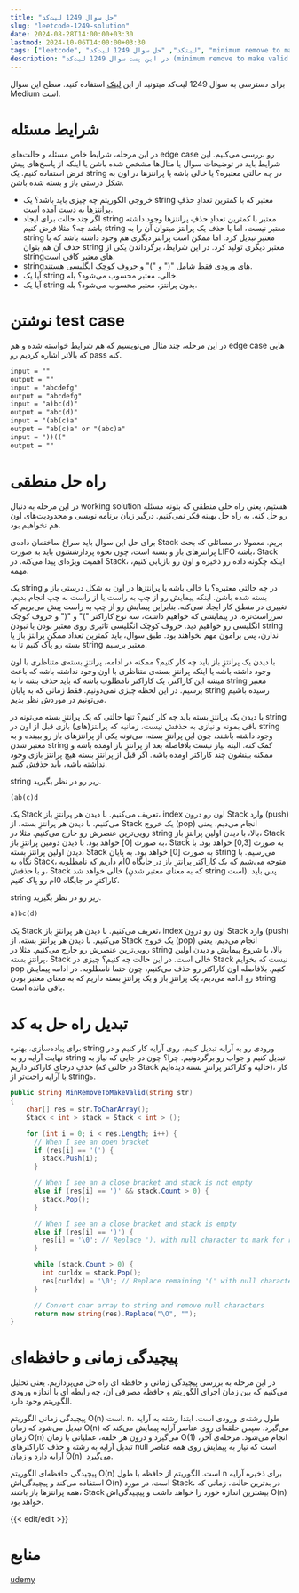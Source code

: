 ```yaml
---
title: "حل سوال 1249 لیت‌کد"
slug: "leetcode-1249-solution"
date: 2024-08-28T14:00:00+03:30
lastmod: 2024-10-06T14:00:00+03:30
tags: ["leetcode", "لیتکد", "حل سوال 1249 لیت‌کد", "minimum remove to make valid parentheses"]
description: "در این پست سوال 1249 لیت‌کد (minimum remove to make valid parentheses) رو حل می‌کنیم"
---
```

برای دسترسی به سوال 1249 لیت‌کد میتونید از این [لینک](https://leetcode.com/problems/minimum-remove-to-make-valid-parentheses/) استفاده کنید. سطح این سوال Medium است.

# شرایط مسئله

در این مرحله، شرایط خاص مسئله و حالت‌های edge case رو بررسی می‌کنیم. این شرایط باید در توضیحات سوال یا مثال‌ها مشخص شده باشن یا اینکه از پاسخ‌های پیش فرض استفاده کنیم. یک string در چه حالتی معتبره؟ یا خالی باشه یا پرانتزها در اون به شکل درستی باز و بسته شده باشن.

*   خروجی الگوریتم چه چیزی باید باشد؟ یک string معتبر که با کمترین تعدادِ حذفِ پرانتزها به دست آمده است.
*   اگر چند حالت برای ایجاد string معتبر با کمترین تعدادِ حذفِ پرانتزها وجود داشته باشد چه؟ مثلا فرض کنیم string معتبر نیست، اما با حذف یک پرانتز میتوان آن را به string معتبر تبدیل کرد. اما ممکن است پرانتز دیگری هم وجود داشته باشد که با حذف آن هم بتوان string معتبر دیگری تولید کرد. در این شرایط، برگرداندن یکی از stringهای معتبر کافی است.
*   string‌های ورودی فقط شامل "(" و ")" و حروف کوچک انگلیسی هستند.
*   آیا یک string خالی، معتبر محسوب می‌شود؟ بله.
*   آیا یک string بدون پرانتز، معتبر محسوب می‌شود؟ بله.

# نوشتن test case

در این مرحله، چند مثال می‌نویسیم که هم شرایط خواسته شده و هم edge case هایی که بالاتر اشاره کردیم رو pass کنه.

```txt
input = "" 
output = "" 
input = "abcdefg" 
output = "abcdefg" 
input = "a)bc(d)" 
output = "abc(d)" 
input = "(ab(c)a" 
output = "ab(c)a" or "(abc)a" 
input = "))((" 
output = "" 
```

# راه حل منطقی

در این مرحله به دنبال working solution هستیم، یعنی راه حلی منطقی که بتونه مسئله رو حل کنه. به راه حل بهینه فکر نمی‌کنیم. درگیر زبان برنامه نویسی و محدودیت‌های اون هم نخواهیم بود.

برای حل این سوال باید سراغ ساختمان داده‌ی Stack بریم. معمولا در مسائلی که بحث پرانتزهای باز و بسته است، چون نحوه پردازششون باید به صورت LIFO باشه، Stack اهمیت ویژه‌ای پیدا می‌کنه. در Stack، اینکه چگونه داده رو ذخیره و اون رو بازیابی کنیم، مهمه.

یک string در چه حالتی معتبره؟ یا خالی باشه یا پرانتزها در اون به شکل درستی باز و بسته شده باشن. اینکه پیمایش رو از چپ به راست یا از راست به چپ انجام بدیم، تغییری در منطق کار ایجاد نمی‌کنه. بنابراین پیمایش رو از چپ به راست پیش می‌بریم که سر‌راست‌تره. در پیمایشی که خواهیم داشت، سه نوع کاراکتر ")" و "(" و حروف کوچک انگلیسی رو خواهیم دید. حروف کوچک انگلیسی تاثیری روی معتبر بودن یا نبودن string ندارن، پس برامون مهم نخواهند بود. طبق سوال، باید کمترین تعداد ممکنِ پرانتزِ باز یا بسته رو پاک کنیم تا به string معتبر برسیم.

با دیدن یک پرانتزِ باز باید چه کار کنیم؟ ممکنه در ادامه، پرانتزِ بسته‌ی متناظری با اون وجود داشته باشه یا اینکه پرانتزِ بسته‌ی متناظری با اون وجود نداشته باشه که باعث میشه این کاراکتر، یک کاراکتر نامطلوب باشه که باید حذف بشه تا به string معتبر برسیم. در این لحظه چیزی نمی‌دونیم. فقط زمانی که به پایان string رسیده باشیم می‌تونیم در موردش نظر بدیم.

با دیدن یک پرانتزِ بسته باید چه کار کنیم؟ تنها حالتی که یک پرانتزِ بسته می‌تونه در string باقی بمونه و نیازی به حذفش نیست، زمانیه که پرانتز(های) بازی قبل از اون در string وجود داشته باشند، چون این پرانتزِ بسته، می‌تونه یکی از پرانتزهای باز رو بببنده و به معتبر شدن string کمک کنه. البته نیاز نیست بلافاصله بعد از پرانتزِ باز اومده باشه و ممکنه بینشون چند کاراکتر اومده باشه. اگر قبل از پرانتزِ بسته هیچ پرانتزِ بازی وجود نداشته باشه، باید حذفش کنیم.

string زیر رو در نظر بگیرید.

```txt
(ab(c)d
```

یک Stack تعریف می‌کنیم. با دیدن هر پرانتزِ باز، index اون رو درون Stack وارد (push) می‌کنیم. با دیدن هر پرانتزِ بسته، از Stack یک خروج (pop) انجام می‌دیم، یعنی رویی‌ترین عنصرش رو خارج می‌کنیم. مثلا در string بالا، با دیدن اولین پرانتزِ باز، Stack به صورت \[0\] خواهد بود. با دیدن دومین پرانتزِ باز، Stack به صورت \[0,3\] خواهد بود. با دیدن اولین پرانتزِ بسته، Stack به صورت \[0\] خواهد بود. به پایان string می‌رسیم. با نگاه به Stack، متوجه می‌شیم که یک کاراکتر پرانتزِ باز در جایگاه 0ام داریم که نامطلوبه و با حذفش، Stack خالی خواهد شد (که به معنای معتبر شدنِ string است). پس باید کاراکترِ در جایگاه 0ام رو پاک کنیم.

string زیر رو در نظر بگیرید.

```txt
a)bc(d)
```

یک Stack تعریف می‌کنیم. با دیدن هر پرانتزِ باز، index اون رو درون Stack وارد (push) می‌کنیم. با دیدن هر پرانتزِ بسته، از Stack یک خروج (pop) انجام می‌دیم، یعنی رویی‌ترین عنصرش رو خارج می‌کنیم. مثلا در string بالا، با شروع پیمایش و دیدن اولین پرانتزِ بسته، Stack خالی است. در این حالت چه کنیم؟ چیزی در Stack نیست که بخوایم pop کنیم. بلافاصله اون کاراکتر رو حذف می‌کنیم، چون حتما نامطلوبه. در ادامه پیمایش رو ادامه می‌دیم، یک پرانتزِ باز و یک پرانتزِ بسته داریم که به معنای معتبر بودن string باقی مانده است.

# تبدیل راه حل به کد

برای پیاده‌سازی، بهتره string ورودی رو به آرایه تبدیل کنیم، روی آرایه کار کنیم و در نهایت آرایه رو به string تبدیل کنیم و جواب رو برگردونیم. چرا؟ چون در جایی که نیاز به حذفِ درجایِ کاراکتر داریم (در حالتی که Stack خالیه و کاراکتر پرانتزِ بسته دیده‌ایم)، کار با آرایه راحت‌تر از stringه.

```csharp
public string MinRemoveToMakeValid(string str) 
{
    char[] res = str.ToCharArray();
    Stack < int > stack = Stack < int > ();

    for (int i = 0; i < res.Length; i++) {
      // When I see an open bracket 
      if (res[i] == '(') {
        stack.Push(i);
      }

      // When I see an a close bracket and stack is not empty
      else if (res[i] == ')' && stack.Count > 0) {
        stack.Pop();
      }

      // When I see an a close bracket and stack is empty 
      else if (res[i] == ')') {
        res[i] = '\0'; // Replace '). with null character to mark for removal
      }

      while (stack.Count > 0) {
        int curldx = stack.Pop();
        res[curldx] = '\0'; // Replace remaining '(' with null character 
      }

      // Convert char array to string and remove null characters
      return new string(res).Replace("\O", ""); 
}
```

# پیچیدگی زمانی و حافظه‌ای

در این مرحله به بررسی پیچیدگی زمانی و حافظه ای راه حل می‌پردازیم. یعنی تحلیل می‌کنیم که بین زمان اجرای الگوریتم و حافظه مصرفی آن، چه رابطه ای با اندازه ورودی الگوریتم وجود دارد.

پیچیدگی زمانی الگوریتم O(n) است. n، طول رشته‌ی ورودی است. ابتدا رشته به آرایه تبدیل می‌شود که زمان O(n) می‌گیرد. سپس حلقه‌ای روی عناصر آرایه پیمایش می‌کند که زمان O(n) می‌گیرد و درون هر حلقه، عملیاتی با زمان O(1) انجام می‌شود. مرحله‌ی آخر، تبدیل آرایه به رشته و حذف کاراکترهای null است که نیاز به پیمایش روی همه عناصر آرایه دارد و زمان O(n)  می‌گیرد.

پیچیدگی حافظه‌ای الگوریتم O(n) است. الگوریتم از حافظه با طول n برای ذخیره آرایه استفاده می‌کند و پیچیدگی‌اش O(n) است. در مورد Stack، در بدترین حالت، زمانی که همه پرانتزها باز باشند، Stack بیشترین اندازه خورد را خواهد داشت و پیچیدگی‌اش O(n) خواهد بود.

{{< edit/edit >}}

# منابع
[udemy](https://www.udemy.com/course/master-the-coding-interview-big-tech-faang-interviews/)